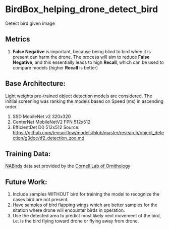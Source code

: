 # BirdBox_helping_drone_detect_bird
Detect bird given image 

## Metrics
1. __False Negative__ is important, because being blind to bird when it is present can harm the drone. The process will aim to reduce __False Negative__, and this essentially leads to high __Recall__, which can be used to compare models (higher __Recall__ is better)

## Base Architecture:
Light weights pre-trained object detection models are considered. The initlial screening was ranking the models based on Speed (ms) in ascending order.
1. SSD MobileNet v2 320x320
2. CenterNet MobileNetV2 FPN 512x512
3. EfficientDet D0 512x512
Source: https://github.com/tensorflow/models/blob/master/research/object_detection/g3doc/tf2_detection_zoo.md

## Training Data:
[NABirds](https://dl.allaboutbirds.org/nabirds) data set provided by the [Cornell Lab of Ornithology](https://www.birds.cornell.edu/home)

## Future Work:
1. Include samples WITHOUT bird for training the model to recognize the cases bird are not present.
2. Have samples of bird flapping wings which are better samples for the sitation where drone will encounter birds in operation.
3. Use the detected area to predict most likely next movement of the bird, i.e. is the bird flying toward drone or flying away from drone.
